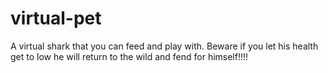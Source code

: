 # virtual-pet

A virtual shark that you can feed and play with. Beware if you let his health get to low he will return to the wild and fend for himself!!!!
